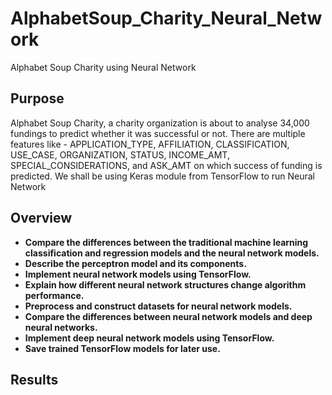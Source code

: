 # AlphabetSoup_Charity_Neural_Network

Alphabet Soup Charity using Neural Network

## Purpose

Alphabet Soup Charity, a charity organization is about to analyse 34,000 fundings to predict whether it was successful or not. There are multiple features like - APPLICATION_TYPE, AFFILIATION, CLASSIFICATION, USE_CASE, ORGANIZATION, STATUS, INCOME_AMT, SPECIAL_CONSIDERATIONS, and ASK_AMT on which success of funding is predicted. We shall be using Keras module from TensorFlow to run Neural Network

## Overview

* **Compare the differences between the traditional machine learning classification and regression models and the neural network models.**
* **Describe the perceptron model and its components.**
* **Implement neural network models using TensorFlow.**
* **Explain how different neural network structures change algorithm performance.**
* **Preprocess and construct datasets for neural network models.**
* **Compare the differences between neural network models and deep neural networks.**
* **Implement deep neural network models using TensorFlow.**
* **Save trained TensorFlow models for later use.**

## Results

